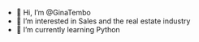 - 👋 Hi, I’m @GinaTembo
- 👀 I’m interested in Sales and the real estate industry 
- 🌱 I’m currently learning Python

<!---
GinaTembo/GinaTembo is a ✨ special ✨ repository because its `README.md` (this file) appears on your GitHub profile.
You can click the Preview link to take a look at your changes.
--->
